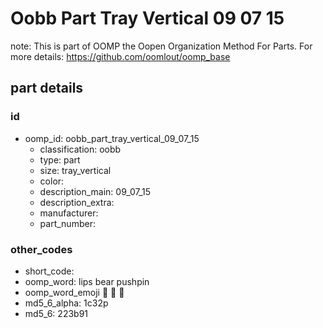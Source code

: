 # Oobb Part Tray Vertical 09 07 15  

note: This is part of OOMP the Oopen Organization Method For Parts. For more details: https://github.com/oomlout/oomp_base

##  part details





### id
* oomp_id: oobb_part_tray_vertical_09_07_15
  * classification: oobb
  * type: part
  * size: tray_vertical
  * color: 
  * description_main: 09_07_15
  * description_extra: 
  * manufacturer: 
  * part_number: 

### other_codes
* short_code: 
* oomp_word: lips bear pushpin
* oomp_word_emoji :lips: :bear: :pushpin:
* md5_6_alpha: 1c32p
* md5_6: 223b91